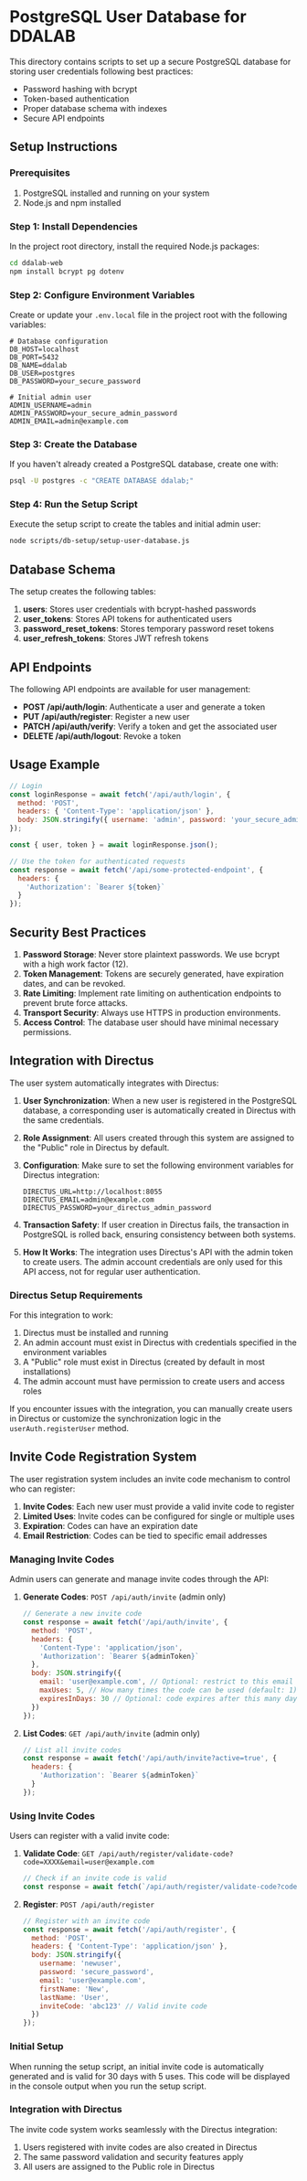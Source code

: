 # PostgreSQL User Database for DDALAB

This directory contains scripts to set up a secure PostgreSQL database for storing user credentials following best practices:

- Password hashing with bcrypt
- Token-based authentication
- Proper database schema with indexes
- Secure API endpoints

## Setup Instructions

### Prerequisites

1. PostgreSQL installed and running on your system
2. Node.js and npm installed

### Step 1: Install Dependencies

In the project root directory, install the required Node.js packages:

```bash
cd ddalab-web
npm install bcrypt pg dotenv
```

### Step 2: Configure Environment Variables

Create or update your `.env.local` file in the project root with the following variables:

```
# Database configuration
DB_HOST=localhost
DB_PORT=5432
DB_NAME=ddalab
DB_USER=postgres
DB_PASSWORD=your_secure_password

# Initial admin user
ADMIN_USERNAME=admin
ADMIN_PASSWORD=your_secure_admin_password
ADMIN_EMAIL=admin@example.com
```

### Step 3: Create the Database

If you haven't already created a PostgreSQL database, create one with:

```bash
psql -U postgres -c "CREATE DATABASE ddalab;"
```

### Step 4: Run the Setup Script

Execute the setup script to create the tables and initial admin user:

```bash
node scripts/db-setup/setup-user-database.js
```

## Database Schema

The setup creates the following tables:

1. **users**: Stores user credentials with bcrypt-hashed passwords
2. **user_tokens**: Stores API tokens for authenticated users
3. **password_reset_tokens**: Stores temporary password reset tokens
4. **user_refresh_tokens**: Stores JWT refresh tokens

## API Endpoints

The following API endpoints are available for user management:

- **POST /api/auth/login**: Authenticate a user and generate a token
- **PUT /api/auth/register**: Register a new user
- **PATCH /api/auth/verify**: Verify a token and get the associated user
- **DELETE /api/auth/logout**: Revoke a token

## Usage Example

```javascript
// Login
const loginResponse = await fetch('/api/auth/login', {
  method: 'POST',
  headers: { 'Content-Type': 'application/json' },
  body: JSON.stringify({ username: 'admin', password: 'your_secure_admin_password' })
});

const { user, token } = await loginResponse.json();

// Use the token for authenticated requests
const response = await fetch('/api/some-protected-endpoint', {
  headers: {
    'Authorization': `Bearer ${token}`
  }
});
```

## Security Best Practices

1. **Password Storage**: Never store plaintext passwords. We use bcrypt with a high work factor (12).
2. **Token Management**: Tokens are securely generated, have expiration dates, and can be revoked.
3. **Rate Limiting**: Implement rate limiting on authentication endpoints to prevent brute force attacks.
4. **Transport Security**: Always use HTTPS in production environments.
5. **Access Control**: The database user should have minimal necessary permissions.

## Integration with Directus

The user system automatically integrates with Directus:

1. **User Synchronization**: When a new user is registered in the PostgreSQL database, a corresponding user is automatically created in Directus with the same credentials.

2. **Role Assignment**: All users created through this system are assigned to the "Public" role in Directus by default.

3. **Configuration**: Make sure to set the following environment variables for Directus integration:
   ```
   DIRECTUS_URL=http://localhost:8055
   DIRECTUS_EMAIL=admin@example.com
   DIRECTUS_PASSWORD=your_directus_admin_password
   ```

4. **Transaction Safety**: If user creation in Directus fails, the transaction in PostgreSQL is rolled back, ensuring consistency between both systems.

5. **How It Works**: The integration uses Directus's API with the admin token to create users. The admin account credentials are only used for this API access, not for regular user authentication.

### Directus Setup Requirements

For this integration to work:

1. Directus must be installed and running
2. An admin account must exist in Directus with credentials specified in the environment variables
3. A "Public" role must exist in Directus (created by default in most installations)
4. The admin account must have permission to create users and access roles

If you encounter issues with the integration, you can manually create users in Directus or customize the synchronization logic in the `userAuth.registerUser` method.

## Invite Code Registration System

The user registration system includes an invite code mechanism to control who can register:

1. **Invite Codes**: Each new user must provide a valid invite code to register
2. **Limited Uses**: Invite codes can be configured for single or multiple uses
3. **Expiration**: Codes can have an expiration date
4. **Email Restriction**: Codes can be tied to specific email addresses

### Managing Invite Codes

Admin users can generate and manage invite codes through the API:

1. **Generate Codes**: `POST /api/auth/invite` (admin only)
   ```javascript
   // Generate a new invite code
   const response = await fetch('/api/auth/invite', {
     method: 'POST',
     headers: {
       'Content-Type': 'application/json',
       'Authorization': `Bearer ${adminToken}`
     },
     body: JSON.stringify({
       email: 'user@example.com', // Optional: restrict to this email
       maxUses: 5, // How many times the code can be used (default: 1)
       expiresInDays: 30 // Optional: code expires after this many days
     })
   });
   ```

2. **List Codes**: `GET /api/auth/invite` (admin only)
   ```javascript
   // List all invite codes
   const response = await fetch('/api/auth/invite?active=true', {
     headers: {
       'Authorization': `Bearer ${adminToken}`
     }
   });
   ```

### Using Invite Codes

Users can register with a valid invite code:

1. **Validate Code**: `GET /api/auth/register/validate-code?code=XXXX&email=user@example.com`
   ```javascript
   // Check if an invite code is valid
   const response = await fetch(`/api/auth/register/validate-code?code=${inviteCode}`);
   ```

2. **Register**: `POST /api/auth/register`
   ```javascript
   // Register with an invite code
   const response = await fetch('/api/auth/register', {
     method: 'POST',
     headers: { 'Content-Type': 'application/json' },
     body: JSON.stringify({
       username: 'newuser',
       password: 'secure_password',
       email: 'user@example.com',
       firstName: 'New',
       lastName: 'User',
       inviteCode: 'abc123' // Valid invite code
     })
   });
   ```

### Initial Setup

When running the setup script, an initial invite code is automatically generated and is valid for 30 days with 5 uses. This code will be displayed in the console output when you run the setup script.

### Integration with Directus

The invite code system works seamlessly with the Directus integration:

1. Users registered with invite codes are also created in Directus
2. The same password validation and security features apply
3. All users are assigned to the Public role in Directus 